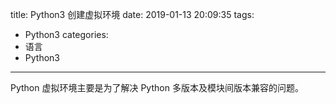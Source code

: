 title: Python3 创建虚拟环境
date: 2019-01-13 20:09:35
tags:
- Python3
categories:
- 语言
- Python3
---
Python 虚拟环境主要是为了解决 Python 多版本及模块间版本兼容的问题。
